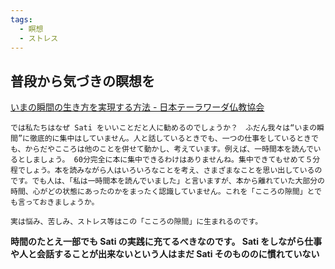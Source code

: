 ```yaml
---
tags:
  - 瞑想
  - ストレス
---
```

## 普段から気づきの瞑想を

[いまの瞬間の生き方を実現する方法 - 日本テーラワーダ仏教協会](https://j-theravada.com/dhamma/kantouhouwa/kantou011/)

```
では私たちはなぜ Sati をいいことだと人に勧めるのでしょうか？　ふだん我々は“いまの瞬間”に徹底的に集中はしていません。人と話しているときでも、一つの仕事をしているときでも、からだやこころは他のことを併せて動かし、考えています。例えば、一時間本を読んでいるとしましょう。 60分完全に本に集中できるわけはありませんね。集中できてもせめて５分程でしょう。本を読みながら人はいろいろなことを考え、さまざまなことを思い出しているのです。でも人は、「私は一時間本を読んでいました」と言いますが、本から離れていた大部分の時間、心がどの状態にあったのかをまったく認識していません。これを「こころの隙間」とでも言っておきましょうか。

実は悩み、苦しみ、ストレス等はこの「こころの隙間」に生まれるのです。
```

**時間のたとえ一部でも Sati の実践に充てるべきなのです。 Sati をしながら仕事や人と会話することが出来ないという人はまだ Sati そのもののに慣れていない**

